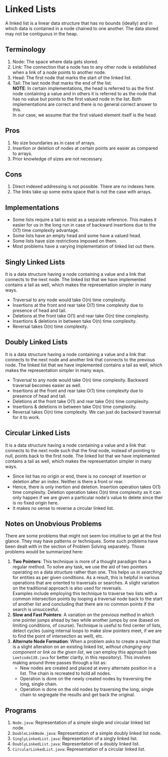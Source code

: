 # Linked Lists

A linked list is a linear data structure that has no bounds (ideally) and in which data is contained in a node chained to one another. The data stored may not be contiguous in the heap.


## Terminology

1. Node: The space where data gets stored.
1. Link: The connection that a node has to any other node is established when a link of a node points to another node.
1. Head: The first node that marks the start of the linked list.
1. Tail: The last node that marks the end of the list.<br />
**NOTE**: In certain implementations, the head is referred to as the first node containing a value and in others it is referred to as the node that has no value but points to the first valued node in the list. Both implementations are correct and there is no general correct answer to this.<br />
In our case, we assume that the first valued element itself is the head.


## Pros

1. No size boundaries as in case of arrays.
1. Insertion or deletion of nodes at certain points are easier as compared to arrays.
1. Prior knowledge of sizes are not necessary.


## Cons

1. Direct indexed addressing is not possible. There are no indexes here.
1. The links take up some extra space that is not the case with arrays.


## Implementations

- Some lists require a tail to exist as a separate reference. This makes it easier for us in the long run in case of backward insertions due to the O(1) time complexity advantage.
- Some lists have an empty head and some have a valued head.
- Some lists have size restrictions imposed on them.
- Most problems have a varying implementation of linked list out there.


## Singly Linked Lists

It is a data structure having a node containing a value and a link that connects to the next node. The linked list that we have implemented contains a tail as well, which makes the representation simpler in many ways.
- Traversal to any node would take O(n) time complexity.
- Insertions at the front and rear take O(1) time complexity due to presence of head and tail.
- Deletions at the front take O(1) and rear take O(n) time complexity.
- Insertions & deletions in between take O(n) time complexity.
- Reversal takes O(n) time complexity.


## Doubly Linked Lists

It is a data structure having a node containing a value and a link that connects to the next node and another link that connects to the previous node. The linked list that we have implemented contains a tail as well, which makes the representation simpler in many ways.
- Traversal to any node would take O(n) time complexity. Backward traversal becomes easier as well.
- Insertions at the front and rear take O(1) time complexity due to presence of head and tail.
- Deletions at the front take O(1) and rear take O(n) time complexity.
- Insertions & deletions in between take O(n) time complexity.
- Reversal takes O(n) time complexity. We can just do backward traversal for it to work.


## Circular Linked Lists

It is a data structure having a node containing a value and a link that connects to the next node such that the final node, instead of pointing to null, points back to the first node. The linked list that we have implemented contains a tail as well, which makes the representation simpler in many ways.
- Since list has no origin or end, there is no concept of insertion or deletion after an index. Neither is there a front or rear.
- Hence, there is only inertion and deletion. Insertion operation takes O(1) time complexity. Deletion operation takes O(n) time complexity as it can only happen if we are given a particular node's value to delete since ther is no fixed origin here.
- It makes no sense to reverse a circular linked list.


## Notes on Unobvious Problems

There are some problems that might not seem too intuitive to get at the first glance. They may have patterns or techniques. Some such problems have been dealt with in the section of Problem Solving separately. Those problems would be summarized here:
1. **Two Pointers**: This technique is more of a thought paradigm than a regular method. To solve any task, we use the aid of two pointers operating on a data structure rather than one. This helps us in *searching* for entities as per given conditions. As a result, this is helpful in various operations that are oriented to traversals or searches. A slight variation on the traditional approach is also used for reversals. <br />
Examples include employing this technique to traverse two lists with a common intersection points by looping a traversal node back to the start of another list and concluding that there are no common points if the search is unsuccesful.
1. **Slow and Fast Pointers**: A variation on the previous method in which one pointer jumps ahead by two while another jumps by one (based on limiting conditions, of course). Technique is useful to find center of lists, detect cycles (using internal loops to make slow pointers meet, if we are to find the point of intersection as well), etc.
1. **Alternate Node Formation**: When a problem asks to create a result that is a slight alteration on an existing linked list, *without changing any component or link os the given list*, we can employ this approach (see `Leetcode138.java` for better clarity, in this repository). This involves making around three passes through a list as:
    - New nodes are created and placed at every alternate position in a list. The chain is recreated to hold all nodes.
    - Operation is done on the newly created nodes by traversing the long, single chain.
    - Operation is done on the old nodes by traversing the long, single chain to segregate the results and get back the original.


## Programs

1. `Node.java`: Representation of a simple single and circular linked list node.
1. `DoubleLinkNode.java`: Representation of a simple doubly linked list node.
1. `SinglyLinkedList.java`: Representation of a singly linked list.
1. `DoublyLinkedList.java`: Representation of a doubly linked list.
1. `CircularLinkedList.java`: Representation of a circular linked list.